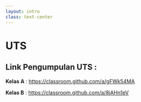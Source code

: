 ```yaml
---
layout: intro
class: text-center
---
```


# UTS

## Link Pengumpulan UTS :

**Kelas A** : https://classroom.github.com/a/gFWk54MA

**Kelas B** : https://classroom.github.com/a/8jAHn1eV

